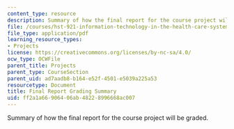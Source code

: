 ```yaml
---
content_type: resource
description: Summary of how the final report for the course project will be graded.
file: /courses/hst-921-information-technology-in-the-health-care-system-of-the-future-spring-2009/ff2a1a66906406ab48228996668ac007_MITHST_921S09_prj_fn_grep.pdf
file_type: application/pdf
learning_resource_types:
- Projects
license: https://creativecommons.org/licenses/by-nc-sa/4.0/
ocw_type: OCWFile
parent_title: Projects
parent_type: CourseSection
parent_uid: ad7aadb8-b164-e52f-4501-e5039a225a53
resourcetype: Document
title: Final Report Grading Summary
uid: ff2a1a66-9064-06ab-4822-8996668ac007
---
```

Summary of how the final report for the course project will be graded.